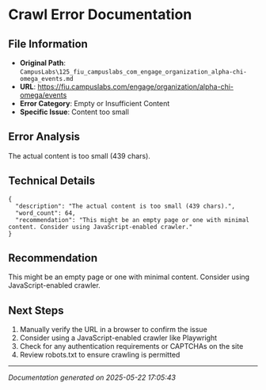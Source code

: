 # Crawl Error Documentation

## File Information
- **Original Path**: `CampusLabs\125_fiu_campuslabs_com_engage_organization_alpha-chi-omega_events.md`
- **URL**: https://fiu.campuslabs.com/engage/organization/alpha-chi-omega/events
- **Error Category**: Empty or Insufficient Content
- **Specific Issue**: Content too small

## Error Analysis
The actual content is too small (439 chars).

## Technical Details
```
{
  "description": "The actual content is too small (439 chars).",
  "word_count": 64,
  "recommendation": "This might be an empty page or one with minimal content. Consider using JavaScript-enabled crawler."
}
```

## Recommendation
This might be an empty page or one with minimal content. Consider using JavaScript-enabled crawler.

## Next Steps
1. Manually verify the URL in a browser to confirm the issue
2. Consider using a JavaScript-enabled crawler like Playwright
3. Check for any authentication requirements or CAPTCHAs on the site
4. Review robots.txt to ensure crawling is permitted

---
*Documentation generated on 2025-05-22 17:05:43*
